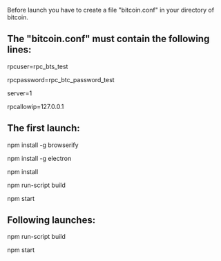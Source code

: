 Before launch you have to create a file "bitcoin.conf" in your directory of bitcoin.

The "bitcoin.conf" must contain the following lines:
---

rpcuser=rpc_bts_test

rpcpassword=rpc_btc_password_test

server=1

rpcallowip=127.0.0.1



The first launch:
---

npm install -g browserify

npm install -g electron

npm install

npm run-script build

npm start

Following launches:
---

npm run-script build

npm start
